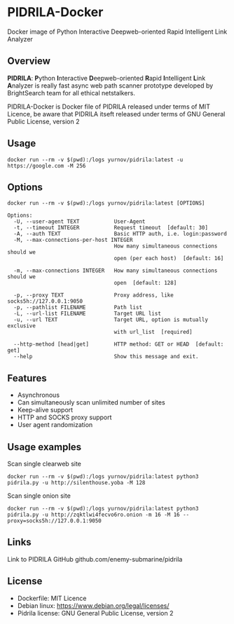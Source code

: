 PIDRILA-Docker
=========

Docker image of Python Interactive Deepweb-oriented Rapid Intelligent Link Analyzer

Overview
--------
**PIDRILA**: **P**ython **I**nteractive **D**eepweb-oriented **R**apid **I**ntelligent **L**ink **A**nalyzer is really fast async web path scanner prototype developed by BrightSearch team for all ethical netstalkers.

PIDRILA-Docker is Docker file of PIDRILA released under terms of MIT Licence, be aware that PIDRILA itseft released under terms of GNU General Public License, version 2

Usage
------------

```
docker run --rm -v $(pwd):/logs yurnov/pidrila:latest -u https://google.com -M 256
```

Options
-------

```
docker run --rm -v $(pwd):/logs yurnov/pidrila:latest [OPTIONS]

Options:
  -U, --user-agent TEXT           User-Agent
  -t, --timeout INTEGER           Request timeout  [default: 30]
  -A, --auth TEXT                 Basic HTTP auth, i.e. login:password
  -M, --max-connections-per-host INTEGER
                                  How many simultaneous connections should we
                                  open (per each host)  [default: 16]

  -m, --max-connections INTEGER   How many simultaneous connections should we
                                  open  [default: 128]

  -p, --proxy TEXT                Proxy address, like socks5h://127.0.0.1:9050
  -p, --pathlist FILENAME         Path list
  -L, --url-list FILENAME         Target URL list
  -u, --url TEXT                  Target URL, option is mutually exclusive
                                  with url_list  [required]

  --http-method [head|get]        HTTP method: GET or HEAD  [default: get]
  --help                          Show this message and exit.
```

Features
--------
- Asynchronous
- Can simultaneously scan unlimited number of sites
- Keep-alive support
- HTTP and SOCKS proxy support
- User agent randomization


Usage examples
--------
Scan single clearweb site
```
docker run --rm -v $(pwd):/logs yurnov/pidrila:latest python3 pidrila.py -u http://silenthouse.yoba -M 128
```

Scan single onion site
```
docker run --rm -v $(pwd):/logs yurnov/pidrila:latest python3 pidrila.py -u http://zqktlwi4fecvo6ro.onion -m 16 -M 16 --proxy=socks5h://127.0.0.1:9050
```

Links
-------

Link to PIDRILA GitHub github.com/enemy-submarine/pidrila

License
-------
- Dockerfile: MIT Licence
- Debian linux: https://www.debian.org/legal/licenses/
- Pidrila license: GNU General Public License, version 2
